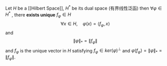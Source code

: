 Let $H$ be a [[Hilbert Space]], $H^*$ be its dual space (有界线性泛函) then $\forall \varphi \in H^*$ , there **exists unique** $f_\varphi \in H$
$$
	\forall x\in H,\quad	\varphi(x) = \langle f_\varphi,x\rangle 
$$
and
$$
	\|\varphi\|_*=\|f_\varphi\|
$$
and $f_\varphi$ is the unique vector in $H$ satisfying $f_\varphi \in ker(\varphi)^\perp$ and $\varphi(f_\varphi)=\|\varphi\|_*=\|f_\varphi\|$.